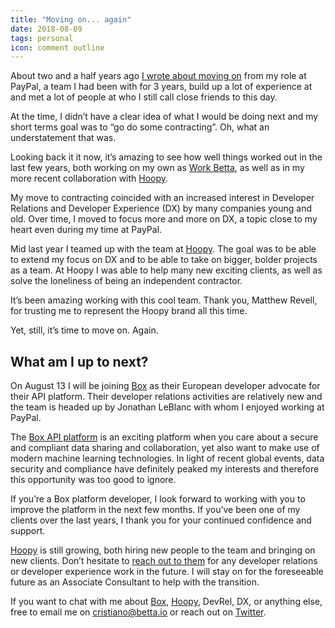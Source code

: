```yaml
---
title: "Moving on... again"
date: 2018-08-09
tags: personal
icon: comment outline
---
```


About two and a half years ago [I wrote about moving on](https://betta.io/blog/2016/03/09/moving-on/) from my role at PayPal, a team I had been with for 3 years, build up a lot of experience at and met a lot of people at who I still call close friends to this day. 

At the time, I didn’t have a clear idea of what I would be doing next and my short terms goal was to “go do some contracting”. Oh, what an understatement that was.

Looking back it it now, it’s amazing to see how well things worked out in the last few years, both working on my own as [Work Betta](https://work.betta.io), as well as in my more recent collaboration with [Hoopy](https://hoopy.io). 

My move to contracting coincided with an increased interest in Developer Relations and Developer Experience (DX) by many companies young and old. Over time, I moved to focus more and more on DX, a topic close to my heart even during my time at PayPal.

Mid last year I teamed up with the team at [Hoopy](https://hoopy.io). The goal was to be able to extend my focus on DX and to be able to take on bigger, bolder projects as a team. At Hoopy I was able to help many new exciting clients, as well as solve the loneliness of being an independent contractor. 

It’s been amazing working with this cool team. Thank you, Matthew Revell, for trusting me to represent the Hoopy brand all this time.

Yet, still, it’s time to move on. Again.

## What am I up to next?

On August 13 I will be joining [Box](https://box.com) as their European developer advocate for their API platform. Their developer relations activities are relatively new and the team is headed up by Jonathan LeBlanc with whom I enjoyed working at PayPal. 

The [Box API platform](https://developer.box.com) is an exciting platform when you care about a secure and compliant data sharing and collaboration, yet also want to make use of modern machine learning technologies. In light of recent global events, data security and compliance have definitely peaked my interests and therefore this opportunity was too good to ignore.

If you’re a Box platform developer, I look forward to working with you to improve the platform in the next few months. If you’ve been one of my clients over the last years, I thank you for your continued confidence and support. 

[Hoopy](https://hoopy.io) is still growing, both hiring new people to the team and bringing on new clients. Don’t hesitate to [reach out to them](mailto:hello@hoopy.io) for any developer relations or developer experience work in the future. I will stay on for the foreseeable future as an Associate Consultant to help with the transition. 

If you want to chat with me about [Box](https://box.com), [Hoopy](https://hoopy.io), DevRel, DX, or anything else, free to email me on [cristiano@betta.io](mailto:cristiano@betta.io) or reach out on [Twitter](https://twitter.com/cbetta).

